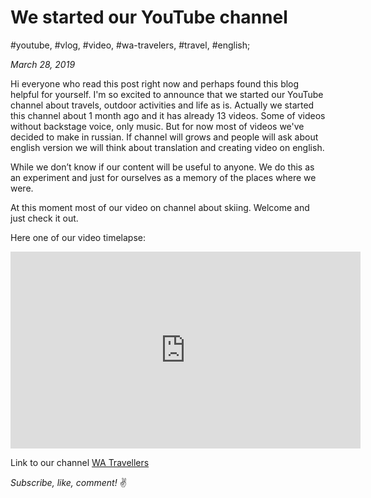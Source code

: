 # We started our YouTube channel

#youtube, #vlog, #video, #wa-travelers, #travel, #english;

_March 28, 2019_

Hi everyone who read this post right now and perhaps found this blog helpful for yourself. I'm so excited to announce that we started our YouTube channel about travels, outdoor activities and life as is. Actually we started this channel about 1 month ago and it has already 13 videos. Some of videos without backstage voice, only music. But for now most of videos we've decided to make in russian.  If channel will grows and people will ask about english version we will think about translation and creating video on english.

While we don’t know if our content will be useful to anyone. We do this as an experiment and just for ourselves as a memory of the places where we were.

At this moment most of our video on channel about skiing. Welcome and just check it out.

Here one of our video timelapse:

<iframe width="560" height="315" src="https://www.youtube.com/embed/ir3hzxq1j-M" frameborder="0" allow="accelerometer; autoplay; encrypted-media; gyroscope; picture-in-picture" allowfullscreen></iframe>

Link to our channel [WA Travellers](https://www.youtube.com/channel/UCMlDLVoNxAD59tLlKpAbPYQ)

_Subscribe, like, comment!_ :v:
